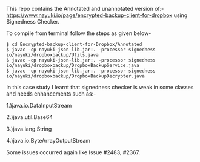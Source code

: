 This repo contains the Annotated and unannotated version of:- https://www.nayuki.io/page/encrypted-backup-client-for-dropbox
using Signedness Checker.

To compile from terminal follow the steps as given below-

```
$ cd Encrypted-backup-client-for-Dropbox/Annotated
$ javac -cp nayuki-json-lib.jar:. -processor signedness io/nayuki/dropboxbackup/Utils.java
$ javac -cp nayuki-json-lib.jar:. -processor signedness io/nayuki/dropboxbackup/DropboxBackupService.java
$ javac -cp nayuki-json-lib.jar:. -processor signedness io/nayuki/dropboxbackup/DropboxBackupDecrypter.java
```

In this case study I learnt that signedness checker is weak in some classes and needs enhancements such as:-

1.)java.io.DataInputStream

2.)java.util.Base64

3.)java.lang.String

4.)java.io.ByteArrayOutputStream

Some issues occurred again like Issue #2483, #2367.
